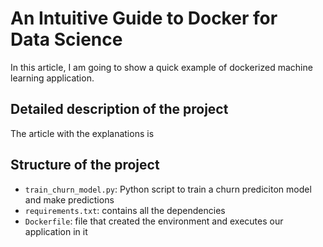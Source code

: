 # An Intuitive Guide to Docker for Data Science

In this article, I am going to show a quick example of dockerized machine learning application.

## Detailed description of the project

The article with the explanations is []()

## Structure of the project

* ```train_churn_model.py```: Python script to train a churn prediciton model and make predictions
* ```requirements.txt```: contains all the dependencies
* ```Dockerfile```: file that created the environment and executes our application in it
